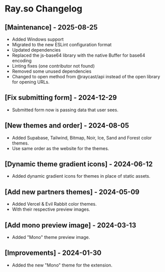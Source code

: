 # Ray.so Changelog

## [Maintenance] - 2025-08-25

- Added Windows support
- Migrated to the new ESLint configuration format
- Updated dependencies
- Replaced the js-base64 library with the native Buffer for base64 encoding
- Linting fixes (one contributor not found)
- Removed some unused dependencies
- Changed to open method from @raycast/api instead of the open library for opening URLs.

## [Fix submitting form] - 2024-12-29

- Submitted form now is passing data that user sees.

## [New themes and order] - 2024-08-05

- Added Supabase, Tailwind, Bitmap, Noir, Ice, Sand and Forest color themes.
- Use same order as the website for the themes.

## [Dynamic theme gradient icons] - 2024-06-12

- Added dynamic gradient icons for themes in place of static assets.

## [Add new partners themes] - 2024-05-09

- Added Vercel & Evil Rabbit color themes.
- With their respective preview images.

## [Add mono preview image] - 2024-03-13

- Added "Mono" theme preview image.

## [Improvements] - 2024-01-30

- Added the new "Mono" theme for the extension.
